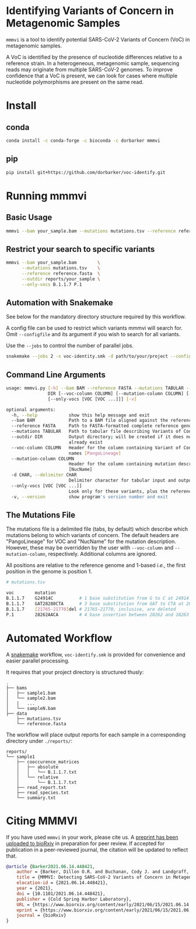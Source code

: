 # Identifying Variants of Concern in Metagenomic Samples

`mmmvi` is a tool to identify potential SARS-CoV-2 Variants of Concern (VoC) in
metagenomic samples.

A VoC is identified by the presence of nucleotide differences relative to a
reference strain. In a heterogeneous, metagenomic sample, sequencing reads may
originate from multiple SARS-CoV-2 genomes. To improve confidence that a VoC is
present, we can look for cases where multiple nucleotide polymorphisms are
present on the same read.

# Install

## conda
```sh
conda install -c conda-forge -c bioconda -c dorbarker mmmvi
```

## pip
```sh
pip install git+https://github.com/dorbarker/voc-identify.git
```

# Running mmmvi

## Basic Usage

```sh
mmmvi --bam your_sample.bam --mutations mutations.tsv --reference reference.fasta --outdir reports/your_sample
```

## Restrict your search to specific variants

```sh
mmmvi --bam your_sample.bam        \
      --mutations mutations.tsv    \
      --reference reference.fasta  \
      --outdir reports/your_sample \
      --only-vocs B.1.1.7 P.1
```

## Automation with Snakemake

See below for the mandatory directory structure required by this workflow.

A config file can be used to restrict which variants mmmvi will search for.
Omit `--configfile` and its argument if you wish to search for all variants.

Use the `--jobs` to control the number of parallel jobs.

```sh
snakemake --jobs 2 -s voc-identity.smk -d path/to/your/project --configfile example-config.yaml 
```

## Command Line Arguments

```sh
usage: mmmvi.py [-h] --bam BAM --reference FASTA --mutations TABULAR --outdir
                DIR [--voc-column COLUMN] [--mutation-column COLUMN] [-d CHAR]
                [--only-vocs [VOC [VOC ...]]] [-v]

optional arguments:
  -h, --help            show this help message and exit
  --bam BAM             Path to a BAM file aligned against the reference
  --reference FASTA     Path to FASTA-formatted complete reference genome
  --mutations TABULAR   Path to tabular file describing Variants of Concern
  --outdir DIR          Output directory; will be created if it does not
                        already exist
  --voc-column COLUMN   Header for the column containing Variant of Concern
                        names [PangoLineage]
  --mutation-column COLUMN
                        Header for the column containing mutation descriptions
                        [NucName]
  -d CHAR, --delimiter CHAR
                        Delimiter character for tabular input and output [TAB]
  --only-vocs [VOC [VOC ...]]
                        Look only for these variants, plus the reference
  -v, --version         show program's version number and exit
```

## The Mutations File

The mutations file is a delimited file (tabs, by default) which describe which
mutations belong to which variants of concern. The default headers are
"PangoLineage" for VOC and "NucName" for the mutation description. However,
these may be overridden by the user with `--voc-column` and `--mutation-column`,
respectively. Additional columns are ignored.

All positions are relative to the reference genome and 1-based _i.e.,_ the first
position in the genome is position 1.

```sh
# mutations.tsv

voc        mutation
B.1.1.7    G24914C          # 1 base substitution from G to C at 24914
B.1.1.7    GAT28280CTA      # 3 base substitution from GAT to CTA at 282280-282282
B.1.1.7    [21765-21770]del # 21765-21770, inclusive, are deleted
P.1        28262AACA        # 4 base insertion between 28262 and 28263
```

# Automated Workflow
A [snakemake](https://snakemake.readthedocs.io/en/stable/) workflow,
`voc-identify.smk` is provided for convenience and easier parallel processing.

It requires that your project directory is structured thusly:

```
.
├── bams
│   ├── sample1.bam 
│   └── sample2.bam
│   |   ...
│   └── sampleN.bam
├── data
    ├── mutations.tsv
    └── reference.fasta
```

The workflow will place output reports for each sample in a corresponding
directory under `./reports/`:

```
reports/
└── sample1
    ├── cooccurence_matrices
    │   ├── absolute
    │   │   └── B.1.1.7.txt
    │   └── relative
    │       └── B.1.1.7.txt
    ├── read_report.txt
    ├── read_species.txt
    └── summary.txt
```

# Citing MMMVI

If you have used `mmmvi` in your work, please cite us. A [preprint has been uploaded to bioRxiv](https://www.biorxiv.org/content/10.1101/2021.06.14.448421v1) in
preparation for peer review. If accepted for publication in a peer-reviewed journal, the citation will be updated to reflect that. 

```bibtex
@article {Barker2021.06.14.448421,
	author = {Barker, Dillon O.R. and Buchanan, Cody J. and Landgraff, Chrystal and Taboada, Eduardo N},
	title = {MMMVI: Detecting SARS-CoV-2 Variants of Concern in Metagenomic Samples},
	elocation-id = {2021.06.14.448421},
	year = {2021},
	doi = {10.1101/2021.06.14.448421},
	publisher = {Cold Spring Harbor Laboratory},
	URL = {https://www.biorxiv.org/content/early/2021/06/15/2021.06.14.448421},
	eprint = {https://www.biorxiv.org/content/early/2021/06/15/2021.06.14.448421.full.pdf},
	journal = {bioRxiv}
}
```

